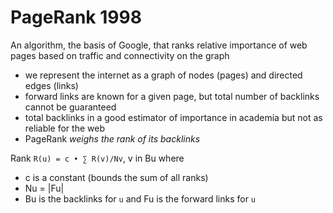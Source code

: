 # PageRank 1998
An algorithm, the basis of Google, that ranks relative importance of web pages based on traffic and connectivity on the graph
- we represent the internet as a graph of nodes (pages) and directed edges (links)
- forward links are known for a given page, but total number of backlinks cannot be guaranteed
- total backlinks in a good estimator of importance in academia but not as reliable for the web
- PageRank *weighs the rank of its backlinks* 

Rank `R(u) = c • ∑ R(v)/Nv`, v in Bu where
- c is a constant (bounds the sum of all ranks)
- Nu = |Fu|
- Bu is the backlinks for `u` and Fu is the forward links for `u`
